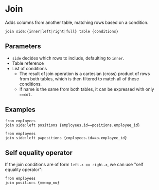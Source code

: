 # Join

Adds columns from another table, matching rows based on a condition.

```prql no-eval
join side:{inner|left|right|full} table {conditions}
```

## Parameters

- `side` decides which rows to include, defaulting to `inner`.
- Table reference
- List of conditions
  - The result of join operation is a cartesian (cross) product of rows from
    both tables, which is then filtered to match all of these conditions.
  - If name is the same from both tables, it can be expressed with only `==col`.

## Examples

```prql
from employees
join side:left positions {employees.id==positions.employee_id}
```

```prql
from employees
join side:left p=positions {employees.id==p.employee_id}
```

## Self equality operator

If the join conditions are of form `left.x == right.x`, we can use "self
equality operator":

```prql
from employees
join positions {==emp_no}
```
